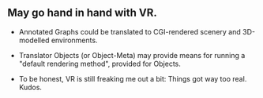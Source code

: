 ## May go hand in hand with VR.

  * Annotated Graphs could be translated to CGI-rendered scenery and
    3D-modelled environments.

  * Translator Objects (or Object-Meta) may provide means for running a
    "default rendering method", provided for Objects.

  * To be honest, VR is still freaking me out a bit: Things got way too real. Kudos.
